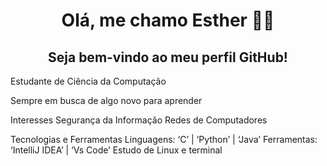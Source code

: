 <h1 align="center"> Olá, me chamo Esther 👩‍💻 </h1>
<h2 align="center"> Seja bem-vindo ao meu perfil GitHub! </h2>

Estudante de Ciência da Computação

Sempre em busca de algo novo para aprender

Interesses
Segurança da Informação
Redes de Computadores

Tecnologias e Ferramentas
Linguagens: ‘C’ | ‘Python’ | ‘Java’
Ferramentas: ‘IntelliJ IDEA’ | ‘Vs Code’
Estudo de Linux e terminal
